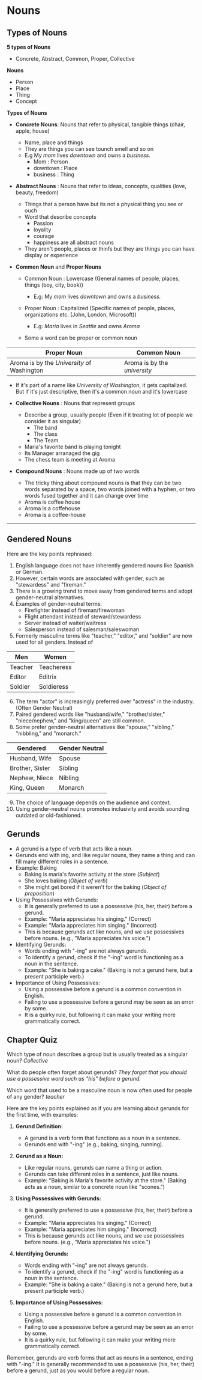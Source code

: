 # Nouns

## Types of Nouns
**5 types of Nouns**
  - Concrete, Abstract, Common, Proper, Collective

**Nouns**
- Person
- Place
- Thing
- Concept

**Types of Nouns** 
- **Concrete Nouns**: Nouns that refer to physical, tangible things (chair, apple, house)
  - Name, place and things
  - They are things you can see tounch smell and so on
  - E.g My _mom_ lives _downtown_ and owns a _business._
    - Mom : Person
    - downtown : Place
    - business : Thing

- **Abstract Nouns** : Nouns that refer to ideas, concepts, qualities (love, beauty, freedom)
  - Things that a person have but its not a physical thing you see or ouch
  - Word that describe concepts
    - Passion
    - loyality
    - courage
    - happiness are all abstract nouns
  - They aren't people, places or thinfs but they are things you can have display or experience
- **Common Noun** and **Proper Nouns**
  - Common Noun : Lowercase (General names of people, places, things (boy, city, book))
    - E.g: My _mom_ lives _downtown_ and owns a _business._
  - Proper Noun : Capitalized (Specific names of people, places, organizations etc. (John, London, Microsoft))
    - E.g: _Maria_ lives in _Seattle_ and owns _Aroma_
  
  - Some a word can be proper or common noun <br>
  
| Proper Noun | Common Noun |
|---|---|
|Aroma is by the _University_ of Washington|Aroma is by the _university_|
- If it's part of a name like _University of Washington_, it gets capitalized. But if it's just descriptive, then it's a common noun and it's lowercase

- **Collective Nouns** : Nouns that represent groups 
  - Describe a group, usually people (Even if it treating lot of people we consider it as singular)
    - The band
    - The class
    - The Team
  - Maria's favorite band is playing tonight
  - Its Manager arranaged the gig
  - The chess team is meeting at Aroma

- **Compound Nouns** : Nouns made up of two words
  - The tricky thing about compound nouns is that they can be two words separated by a space, two words joined with a hyphen, or two words fused together and it can change over time
  - Aroma is coffee house
  - Aroma is a coffehouse 
  - Aroma is a coffee-house
____
## Gendered Nouns
Here are the key points rephrased:

1. English language does not have inherently gendered nouns like Spanish or German.
2. However, certain words are associated with gender, such as "stewardess" and "fireman."
3. There is a growing trend to move away from gendered terms and adopt gender-neutral alternatives.
4. Examples of gender-neutral terms:
   - Firefighter instead of fireman/firewoman
   - Flight attendant instead of steward/stewardess
   - Server instead of waiter/waitress
   - Salesperson instead of salesman/saleswoman
5. Formerly masculine terms like "teacher," "editor," and "soldier" are now used for all genders.
Instead of

| Men | Women |
| --- | --- |
| Teacher | Teacheress |
| Editor | Editrix |
| Soldier | Soldieress |

6. The term "actor" is increasingly preferred over "actress" in the industry.(Often Gender Neutral)
7. Paired gendered words like "husband/wife," "brother/sister," "niece/nephew," and "king/queen" are still common.
8. Some prefer gender-neutral alternatives like "spouse," "sibling," "nibbling," and "monarch."

| Gendered | Gender Neutral |
| --- | --- |
| Husband, Wife | Spouse |
| Brother, Sister | Sibling |
| Nephew, Niece | Nibling |
| King, Queen | Monarch |

9. The choice of language depends on the audience and context.
10. Using gender-neutral nouns promotes inclusivity and avoids sounding outdated or old-fashioned.

## Gerunds
- A gerund is a type of verb that acts like a noun.
- Gerunds end with ing, and like regular nouns, they name a thing and can fill many different roles in a sentence.
- Example: Baking
    - Baking is maria's favorite activity at the store (_Subject_)
    - She loves baking (_Object of verb_)
    - She might get bored if it weren't for the baking (_Object of preposition_)
- Using Possessives with Gerunds:
   - It is generally preferred to use a possessive (his, her, their) before a gerund.
   - Example: "Maria appreciates his singing." (Correct)
   - Example: "Maria appreciates him singing." (Incorrect)
   - This is because gerunds act like nouns, and we use possessives before nouns.
     (e.g., "Maria appreciates his voice.")
- Identifying Gerunds:
   - Words ending with "-ing" are not always gerunds.
   - To identify a gerund, check if the "-ing" word is functioning as a noun in the sentence.
   - Example: "She is baking a cake." (Baking is not a gerund here, but a present participle verb.)
- Importance of Using Possessives:
   - Using a possessive before a gerund is a common convention in English.
   - Failing to use a possessive before a gerund may be seen as an error by some.
   - It is a quirky rule, but following it can make your writing more grammatically correct.


## Chapter Quiz
Which type of noun describes a group but is usually treated as a singular noun?
_Collective_


What do people often forget about gerunds?
_They forget that you should use a possessive word such as "his" before a gerund._

Which word that used to be a masculine noun is now often used for people of any gender?
_teacher_










Here are the key points explained as if you are learning about gerunds for the first time, with examples:

1. **Gerund Definition:**
   - A gerund is a verb form that functions as a noun in a sentence.
   - Gerunds end with "-ing" (e.g., baking, singing, running).

2. **Gerund as a Noun:**
   - Like regular nouns, gerunds can name a thing or action.
   - Gerunds can take different roles in a sentence, just like nouns.
   - Example: "Baking is Maria's favorite activity at the store."
     (Baking acts as a noun, similar to a concrete noun like "scones.")

3. **Using Possessives with Gerunds:**
   - It is generally preferred to use a possessive (his, her, their) before a gerund.
   - Example: "Maria appreciates his singing." (Correct)
   - Example: "Maria appreciates him singing." (Incorrect)
   - This is because gerunds act like nouns, and we use possessives before nouns.
     (e.g., "Maria appreciates his voice.")

4. **Identifying Gerunds:**
   - Words ending with "-ing" are not always gerunds.
   - To identify a gerund, check if the "-ing" word is functioning as a noun in the sentence.
   - Example: "She is baking a cake." (Baking is not a gerund here, but a present participle verb.)

5. **Importance of Using Possessives:**
   - Using a possessive before a gerund is a common convention in English.
   - Failing to use a possessive before a gerund may be seen as an error by some.
   - It is a quirky rule, but following it can make your writing more grammatically correct.

Remember, gerunds are verb forms that act as nouns in a sentence, ending with "-ing." It is generally recommended to use a possessive (his, her, their) before a gerund, just as you would before a regular noun.
